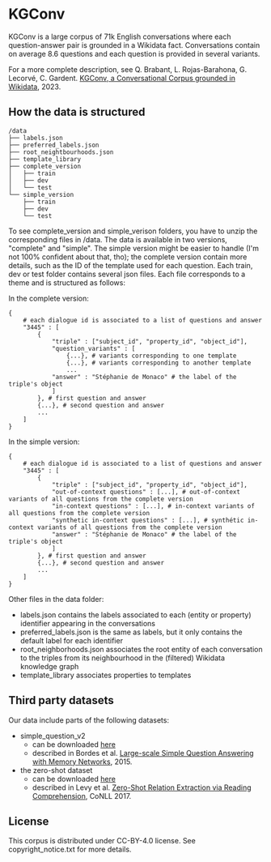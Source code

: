 # KGConv

KGConv is a large corpus of 71k English conversations where each question-answer pair is grounded in a Wikidata fact. Conversations contain on average 8.6 questions and each question is provided in several variants.

For a more complete description, see Q. Brabant, L. Rojas-Barahona, G. Lecorvé, C. Gardent. [KGConv, a Conversational Corpus grounded in Wikidata](https://arxiv.org/abs/2308.15298), 2023.

## How the data is structured


```
/data
├── labels.json
├── preferred_labels.json
├── root_neightbourhoods.json
├── template_library
├── complete_version
│	├── train
│	├── dev
│	└── test
└── simple_version
	├── train
	├── dev
	└── test
```

To see complete_version and simple_verison folders, you have to unzip the corresponding files in /data. The data is available in two versions, "complete" and "simple". The simple version might be easier to handle (I'm not 100% confident about that, tho); the complete version contain more details, such as the ID of the template used for each question. Each train, dev or test folder contains several json files. Each file corresponds to a theme and is structured as follows:


In the complete version:

```
{
	# each dialogue id is associated to a list of questions and answer
	"3445" : [
		{
			"triple" : ["subject_id", "property_id", "object_id"],
			"question_variants" : [
				{...}, # variants corresponding to one template
				{...}, # variants corresponding to another template
				...
			"answer" : "Stéphanie de Monaco" # the label of the triple's object
			]
		}, # first question and answer
		{...}, # second question and answer
		...
	]
}
```

In the simple version:

```
{
	# each dialogue id is associated to a list of questions and answer
	"3445" : [
		{
			"triple" : ["subject_id", "property_id", "object_id"],
			"out-of-context questions" : [...], # out-of-context variants of all questions from the complete version
			"in-context questions" : [...], # in-context variants of all questions from the complete version
			"synthetic in-context questions" : [...], # synthétic in-context variants of all questions from the complete version
			"answer" : "Stéphanie de Monaco" # the label of the triple's object
			]
		}, # first question and answer
		{...}, # second question and answer
		...
	]
}
```

Other files in the data folder:
* labels.json contains the labels associated to each (entity or property) identifier appearing in the conversations
* preferred_labels.json is the same as labels, but it only contains the default label for each identifier
* root_neighborhoods.json associates the root entity of each conversation to the triples from its neighbourhood in the (filtered) Wikidata knowledge graph
* template_library associates properties to templates



## Third party datasets

Our data include parts of the following datasets:
* simple_question_v2
  * can be downloaded [here](https://huggingface.co/datasets/simple_questions_v2)
  * described in Bordes et al. [Large-scale Simple Question Answering with Memory Networks](https://arxiv.org/abs/1506.02075), 2015.
* the zero-shot dataset
  * can be downloaded [here](http://nlp.cs.washington.edu/zeroshot/)
  * described in Levy et al. [Zero-Shot Relation Extraction via Reading Comprehension](https://aclanthology.org/K17-1034.pdf), CoNLL 2017.



## License

This corpus is distributed under CC-BY-4.0 license. See copyright_notice.txt for more details.
